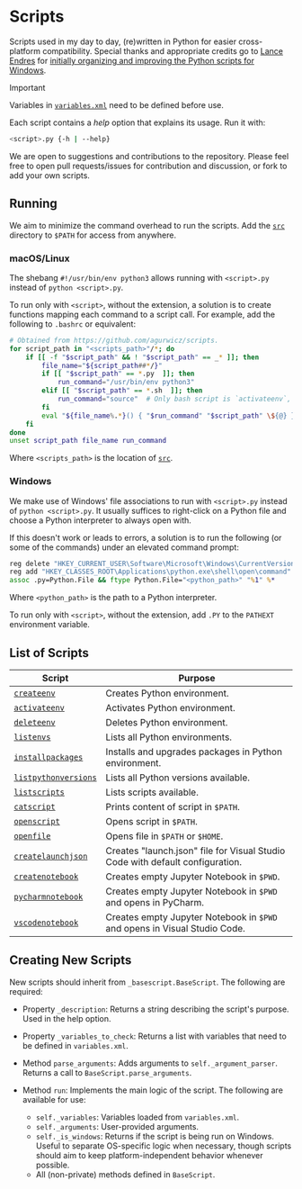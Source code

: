 # Scripts

Scripts used in my day to day, (re)written in Python for easier cross-platform compatibility.
Special thanks and appropriate credits go to [Lance Endres](https://github.com/lendres) for [initially organizing and improving the Python scripts for Windows](https://github.com/lendres/Python-Scripts).

> [!IMPORTANT]
> Variables in [`variables.xml`](src/variables.xml) need to be defined before use.

Each script contains a *help* option that explains its usage. Run it with:
```bash
<script>.py {-h | --help}
```

We are open to suggestions and contributions to the repository. 
Please feel free to open pull requests/issues for contribution and discussion, or fork to add your own scripts.

## Running

We aim to minimize the command overhead to run the scripts.
Add the [`src`](src) directory to `$PATH` for access from anywhere.

### macOS/Linux

The shebang `#!/usr/bin/env python3` allows running with `<script>.py` instead of `python <script>.py`. 

To run only with `<script>`, without the extension, a solution is to create functions mapping each command to a script call.
For example, add the following to `.bashrc` or equivalent:
```bash
# Obtained from https://github.com/agurwicz/scripts.
for script_path in "<scripts_path>"/*; do
    if [[ -f "$script_path" && ! "$script_path" == _* ]]; then
        file_name="${script_path##*/}"
        if [[ "$script_path" == *.py  ]]; then
            run_command="/usr/bin/env python3"            
        elif [[ "$script_path" == *.sh  ]]; then
            run_command="source"  # Only bash script is `activateenv`, which requires source.
        fi
        eval "${file_name%.*}() { "$run_command" "$script_path" \${@} }"
    fi
done
unset script_path file_name run_command
```
Where `<scripts_path>` is the location of [`src`](src).

### Windows

We make use of Windows' file associations to run with `<script>.py` instead of `python <script>.py`. 
It usually suffices to right-click on a Python file and choose a Python interpreter to always open with.

If this doesn't work or leads to errors, a solution is to run the following (or some of the commands) under an elevated command prompt:
```bat
reg delete "HKEY_CURRENT_USER\Software\Microsoft\Windows\CurrentVersion\Explorer\FileExts\.py\UserChoice" /f
reg add "HKEY_CLASSES_ROOT\Applications\python.exe\shell\open\command" /f /d "\"<python_path>\" \"%1\" %*"
assoc .py=Python.File && ftype Python.File="<python_path>" "%1" %*
```
Where `<python_path>` is the path to a Python interpreter.

To run only with `<script>`, without the extension, add `.PY` to the `PATHEXT` environment variable.

## List of Scripts

| Script                                             | Purpose                                                                       |
|----------------------------------------------------|-------------------------------------------------------------------------------|
| [`createenv`](src/createenv.py)                    | Creates Python environment.                                                   | 
| [`activateenv`](src/activateenv.py)                | Activates Python environment.                                                 |
| [`deleteenv`](src/deleteenv.py)                    | Deletes Python environment.                                                   |
| [`listenvs`](src/listenvs.py)                      | Lists all Python environments.                                                |
| [`installpackages`](src/installpackages.py)        | Installs and upgrades packages in Python environment.                         |
| [`listpythonversions`](src/listpythonversions.py)  | Lists all Python versions available.                                          |
| [`listscripts`](src/listscripts.py)                | Lists scripts available.                                                      |
| [`catscript`](src/catscript.py)                    | Prints content of script in `$PATH`.                                          |
| [`openscript`](src/openscript.py)                  | Opens script in `$PATH`.                                                      |
| [`openfile`](src/openfile.py)                      | Opens file in `$PATH` or `$HOME`.                                             |
| [`createlaunchjson`](src/createlaunchjson.py)      | Creates "launch.json" file for Visual Studio Code with default configuration. |
| [`createnotebook`](src/createnotebook.py)          | Creates empty Jupyter Notebook in `$PWD`.                                     |
| [`pycharmnotebook`](src/pycharmnotebook.py)        | Creates empty Jupyter Notebook in `$PWD` and opens in PyCharm.                |
| [`vscodenotebook`](src/vscodenotebook.py)          | Creates empty Jupyter Notebook in `$PWD` and opens in Visual Studio Code.     |

## Creating New Scripts

New scripts should inherit from `_basescript.BaseScript`.
The following are required:

- Property `_description`:
Returns a string describing the script's purpose.
Used in the help option.

- Property `_variables_to_check`:
Returns a list with variables that need to be defined in `variables.xml`.

- Method `parse_arguments`:
Adds arguments to `self._argument_parser`.
Returns a call to `BaseScript.parse_arguments`.

- Method `run`:
Implements the main logic of the script.
The following are available for use:
    - `self._variables`: Variables loaded from `variables.xml`.
    - `self._arguments`: User-provided arguments.
    - `self._is_windows`: Returns if the script is being run on Windows.
    Useful to separate OS-specific logic when necessary, though scripts should aim to keep platform-independent behavior whenever possible.
    - All (non-private) methods defined in `BaseScript`.
